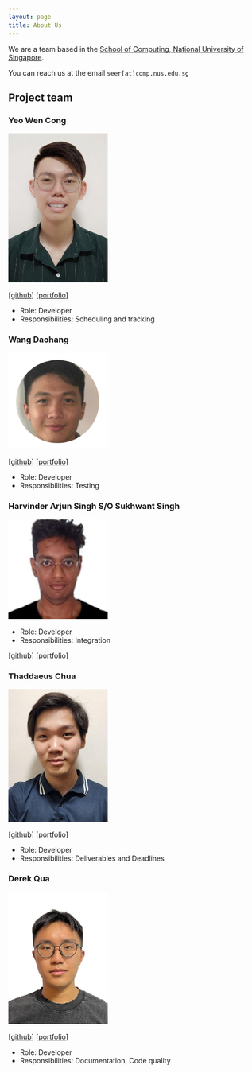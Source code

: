 ```yaml
---
layout: page
title: About Us
---
```


We are a team based in the [School of Computing, National University of Singapore](https://www.comp.nus.edu.sg).

You can reach us at the email `seer[at]comp.nus.edu.sg`

## Project team

### Yeo Wen Cong

<img src="images/wen-cong.png" width="200px">

[[github](http://github.com/wen-cong)]
[[portfolio](team/wen-cong.md)]

* Role: Developer
* Responsibilities: Scheduling and tracking

### Wang Daohang

<img src="images/itsdaodao.png" width="200px">

[[github](http://github.com/itsdaodao)] [[portfolio](team/itsdaodao.md)]

* Role: Developer
* Responsibilities: Testing

### Harvinder Arjun Singh S/O Sukhwant Singh
<img src="images/harjun751.png" width="200px">

* Role: Developer
* Responsibilities: Integration

[[github](https://github.com/Harjun751/)]
[[portfolio](team/harjun751.md)]

### Thaddaeus Chua

<img src="images/moshimoshimochi.png" width="200px">

[[github](http://github.com/MoshiMoshiMochi)]
[[portfolio](images/moshimoshimochi.md)]

* Role: Developer
* Responsibilities: Deliverables and Deadlines

### Derek Qua

<img src="images/Derekqua.png" width="200px">

[[github](https://github.com/Derekqua)]
[[portfolio](team/Derekqua.md)]

* Role: Developer
* Responsibilities: Documentation, Code quality